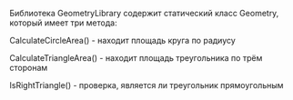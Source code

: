 Библиотека GeometryLibrary содержит статический класс Geometry, который имеет три метода:

CalculateCircleArea() - находит площадь круга по радиусу

CalculateTriangleArea() - находит площадь треугольника по трём сторонам

IsRightTriangle() - проверка, является ли треугольник прямоугольным

